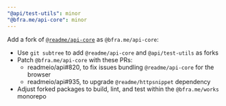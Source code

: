 ```yaml
---
"@api/test-utils": minor
"@bfra.me/api-core": minor
---
```


Add a fork of [`@readme/api-core`](https://github.com/readmeio/api/tree/main/packages/core) as `@bfra.me/api-core`:

- Use `git subtree` to add `@readme/api-core` and `@api/test-utils` as forks
- Patch `@bfra.me/api-core` with these PRs:
  - readmeio/api#820, to fix issues bundling `@readme/api-core` for the browser
  - readmeio/api#935, to upgrade `@readme/httpsnippet` dependency
- Adjust forked packages to build, lint, and test within the `@bfra.me/works` monorepo
  